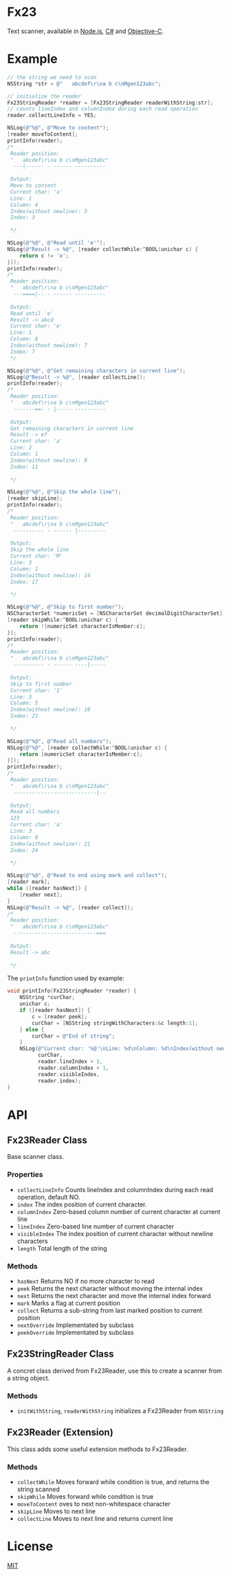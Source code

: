 # Fx23
Text scanner, available in [Node.js](https://github.com/mgenware/fx23-node), [C#](https://github.com/mgenware/fx23-csharp) and [Objective-C](https://github.com/mgenware/fx23-objc).

# Example
```objective-c
// the string we need to scan
NSString *str = @"   abcdef\r\na b c\nMgen123abc";

// initialize the reader
Fx23StringReader *reader = [Fx23StringReader readerWithString:str];
// counts lineIndex and columnIndex during each read operation
reader.collectLineInfo = YES;

NSLog(@"%@", @"Move to content");
[reader moveToContent];
printInfo(reader);
/*
 Reader position:
 "   abcdef\r\na b c\nMgen123abc"
  ---|------ - ------ ----------
 
 Output:
 Move to content
 Current char: 'a'
 Line: 1
 Column: 4
 Index(without newline): 3
 Index: 3
 
 */

NSLog(@"%@", @"Read until 'e'");
NSLog(@"Result -> %@", [reader collectWhile:^BOOL(unichar c) {
    return c != 'e';
}]);
printInfo(reader);
/*
 Reader position:
 "   abcdef\r\na b c\nMgen123abc"
  ---====|-- - ------ ----------
 
 Output:
 Read until 'e'
 Result -> abcd
 Current char: 'e'
 Line: 1
 Column: 8
 Index(without newline): 7
 Index: 7
 */

NSLog(@"%@", @"Get remaining characters in current line");
NSLog(@"Result -> %@", [reader collectLine]);
printInfo(reader);
/*
 Reader position:
 "   abcdef\r\na b c\nMgen123abc"
  -------==- - |----- ----------
 
 Output:
 Get remaining characters in current line
 Result -> ef
 Current char: 'a'
 Line: 2
 Column: 1
 Index(without newline): 9
 Index: 11
 
 */

NSLog(@"%@", @"Skip the whole line");
[reader skipLine];
printInfo(reader);
/*
 Reader position:
 "   abcdef\r\na b c\nMgen123abc"
  ---------- - ------ |---------
 
 Output:
 Skip the whole line
 Current char: 'M'
 Line: 3
 Column: 1
 Index(without newline): 14
 Index: 17
 
 */

NSLog(@"%@", @"Skip to first number");
NSCharacterSet *numericSet = [NSCharacterSet decimalDigitCharacterSet];
[reader skipWhile:^BOOL(unichar c) {
    return ![numericSet characterIsMember:c];
}];
printInfo(reader);
/*
 Reader position:
 "   abcdef\r\na b c\nMgen123abc"
  ---------- - ------ ----|-----
 
 Output:
 Skip to first number
 Current char: '1'
 Line: 3
 Column: 5
 Index(without newline): 18
 Index: 21
 
 */

NSLog(@"%@", @"Read all numbers");
NSLog(@"%@", [reader collectWhile:^BOOL(unichar c) {
    return [numericSet characterIsMember:c];
}]);
printInfo(reader);
/*
 Reader position:
 "   abcdef\r\na b c\nMgen123abc"
  ---------------------------|--
 
 Output:
 Read all numbers
 123
 Current char: 'a'
 Line: 3
 Column: 8
 Index(without newline): 21
 Index: 24
 
 */

NSLog(@"%@", @"Read to end using mark and collect");
[reader mark];
while ([reader hasNext]) {
    [reader next];
}
NSLog(@"Result -> %@", [reader collect]);
/*
 Reader position:
 "   abcdef\r\na b c\nMgen123abc"
  ---------------------------===
 
 Output:
 Result -> abc
 
 */
```
The `printInfo` function used by example:
```objective-c
void printInfo(Fx23StringReader *reader) {
    NSString *curChar;
    unichar c;
    if ([reader hasNext]) {
        c = [reader peek];
        curChar = [NSString stringWithCharacters:&c length:1];
    } else {
        curChar = @"End of string";
    }
    NSLog(@"Current char: '%@'\nLine: %d\nColumn: %d\nIndex(without newline): %d\nIndex: %d",
          curChar,
          reader.lineIndex + 1,
          reader.columnIndex + 1,
          reader.visibleIndex,
          reader.index);
}
```

# API
## Fx23Reader Class
Base scanner class.
### Properties
* `collectLineInfo` Counts lineIndex and columnIndex during each read operation, default NO.
* `index` The index position of current character.
* `columnIndex` Zero-based column number of current character at current line
* `lineIndex` Zero-based line number of current character
* `visibleIndex` The index position of current character without newline characters
* `length` Total length of the string

### Methods
* `hasNext` Returns NO if no more character to read
* `peek` Returns the next character without moving the internal index
* `next` Returns the next character and move the internal index forward
* `mark` Marks a flag at current position
* `collect` Returns a sub-string from last marked position to current position
* `nextOverride` Implementated by subclass
* `peekOverride` Implementated by subclass

## Fx23StringReader Class
A concret class derived from Fx23Reader, use this to create a scanner from a string object.

### Methods
* `initWithString`, `readerWithString` initializes a Fx23Reader from `NSString`

## Fx23Reader (Extension)
This class adds some useful extension methods to Fx23Reader.
### Methods
* `collectWhile` Moves forward while condition is true, and returns the string scanned
* `skipWhile` Moves forward while condition is true
* `moveToContent` oves to next non-whitespace character
* `skipLine` Moves to next line
* `collectLine` Moves to next line and returns current line


# License
[MIT](LICENSE)